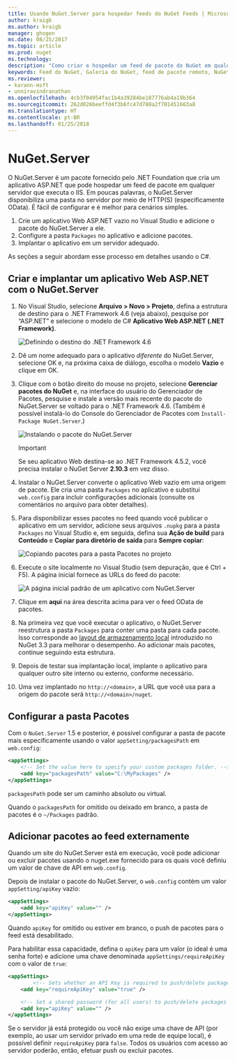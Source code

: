 ```yaml
---
title: Usando NuGet.Server para hospedar feeds do NuGet Feeds | Microsoft Docs
author: kraigb
ms.author: kraigb
manager: ghogen
ms.date: 08/25/2017
ms.topic: article
ms.prod: nuget
ms.technology: 
description: "Como criar e hospedar um feed de pacote do NuGet em qualquer servidor que executa o IIS usando NuGet.Server, tornando os pacotes disponíveis por meio de HTTP e OData."
keywords: Feed do NuGet, Galeria do NuGet, feed de pacote remoto, NuGet.Server
ms.reviewer:
- karann-msft
- unniravindranathan
ms.openlocfilehash: 4cb3f04954fac1b4a39284be187776ab4a19b364
ms.sourcegitcommit: 262d026beeffd4f3b6fc47d780a2f701451663a8
ms.translationtype: HT
ms.contentlocale: pt-BR
ms.lasthandoff: 01/25/2018
---
```

# <a name="nugetserver"></a>NuGet.Server

O NuGet.Server é um pacote fornecido pelo .NET Foundation que cria um aplicativo ASP.NET que pode hospedar um feed de pacote em qualquer servidor que executa o IIS. Em poucas palavras, o NuGet.Server disponibiliza uma pasta no servidor por meio de HTTP(S) (especificamente OData). É fácil de configurar e é melhor para cenários simples.

1. Crie um aplicativo Web ASP.NET vazio no Visual Studio e adicione o pacote do NuGet.Server a ele.
1. Configure a pasta `Packages` no aplicativo e adicione pacotes.
1. Implantar o aplicativo em um servidor adequado.

As seções a seguir abordam esse processo em detalhes usando o C#.

## <a name="create-and-deploy-an-aspnet-web-application-with-nugetserver"></a>Criar e implantar um aplicativo Web ASP.NET com o NuGet.Server

1. No Visual Studio, selecione **Arquivo > Novo > Projeto**, defina a estrutura de destino para o .NET Framework 4.6 (veja abaixo), pesquise por “ASP.NET” e selecione o modelo de C# **Aplicativo Web ASP.NET (.NET Framework)**.

    ![Definindo o destino do .NET Framework 4.6](media/Hosting_01-NuGet.Server-Set4.6.png)

1. Dê um nome adequado para o aplicativo *diferente* do NuGet.Server, selecione OK e, na próxima caixa de diálogo, escolha o modelo **Vazio** e clique em OK.

1. Clique com o botão direito do mouse no projeto, selecione **Gerenciar pacotes do NuGet** e, na interface do usuário do Gerenciador de Pacotes, pesquise e instale a versão mais recente do pacote do NuGet.Server se voltado para o .NET Framework 4.6. (Também é possível instalá-lo do Console do Gerenciador de Pacotes com `Install-Package NuGet.Server`.)

    ![Instalando o pacote do NuGet.Server](media/Hosting_02-NuGet.Server-Package.png)

    > [!Important]
    > Se seu aplicativo Web destina-se ao .NET Framework 4.5.2, você precisa instalar o NuGet Server **2.10.3** em vez disso.

1. Instalar o NuGet.Server converte o aplicativo Web vazio em uma origem de pacote. Ele cria uma pasta `Packages` no aplicativo e substitui `web.config` para incluir configurações adicionais (consulte os comentários no arquivo para obter detalhes).

1. Para disponibilizar esses pacotes no feed quando você publicar o aplicativo em um servidor, adicione seus arquivos `.nupkg` para a pasta `Packages` no Visual Studio e, em seguida, defina sua **Ação de build** para **Conteúdo** e **Copiar para diretório de saída** para **Sempre copiar**:

    ![Copiando pacotes para a pasta Pacotes no projeto](media/Hosting_03-NuGet.Server-Package-Folder.png)

1. Execute o site localmente no Visual Studio (sem depuração, que é Ctrl + F5). A página inicial fornece as URLs do feed do pacote:

    ![A página inicial padrão de um aplicativo com NuGet.Server](media/Hosting_04-NuGet.Server-FeedHomePage.png)

1. Clique em **aqui** na área descrita acima para ver o feed OData de pacotes.

1. Na primeira vez que você executar o aplicativo, o NuGet.Server reestrutura a pasta `Packages` para conter uma pasta para cada pacote. Isso corresponde ao [layout de armazenamento local](http://blog.nuget.org/20151118/nuget-3.3.html#folder-based-repository-commands) introduzido no NuGet 3.3 para melhorar o desempenho. Ao adicionar mais pacotes, continue seguindo esta estrutura.

1. Depois de testar sua implantação local, implante o aplicativo para qualquer outro site interno ou externo, conforme necessário.
1. Uma vez implantado no `http://<domain>`, a URL que você usa para a origem do pacote será `http://<domain>/nuget`.

## <a name="configuring-the-packages-folder"></a>Configurar a pasta Pacotes

Com o `NuGet.Server` 1.5 e posterior, é possível configurar a pasta de pacote mais especificamente usando o valor `appSetting/packagesPath` em `web.config`:

```xml
<appSettings>
    <!-- Set the value here to specify your custom packages folder. -->
    <add key="packagesPath" value="C:\MyPackages" />
</appSettings>
```

`packagesPath` pode ser um caminho absoluto ou virtual.

Quando o `packagesPath` for omitido ou deixado em branco, a pasta de pacotes é o `~/Packages` padrão.

## <a name="adding-packages-to-the-feed-externally"></a>Adicionar pacotes ao feed externamente

Quando um site do NuGet.Server está em execução, você pode adicionar ou excluir pacotes usando o nuget.exe fornecido para os quais você definiu um valor de chave de API em `web.config`.

Depois de instalar o pacote do NuGet.Server, o `web.config` contém um valor `appSetting/apiKey` vazio:

```xml
<appSettings>
    <add key="apiKey" value="" />
</appSettings>
```

Quando `apiKey` for omitido ou estiver em branco, o push de pacotes para o feed está desabilitado.

Para habilitar essa capacidade, defina o `apiKey` para um valor (o ideal é uma senha forte) e adicione uma chave denominada `appSettings/requireApiKey` com o valor de `true`:

```xml
<appSettings>
        <!-- Sets whether an API Key is required to push/delete packages -->
    <add key="requireApiKey" value="true" />

    <!-- Set a shared password (for all users) to push/delete packages -->
    <add key="apiKey" value="" />
</appSettings>
```

Se o servidor já está protegido ou você não exige uma chave de API (por exemplo, ao usar um servidor privado em uma rede de equipe local), é possível definir `requireApiKey` para `false`. Todos os usuários com acesso ao servidor poderão, então, efetuar push ou excluir pacotes.